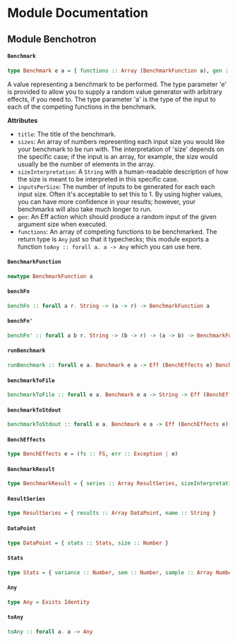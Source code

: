 # Module Documentation

## Module Benchotron

#### `Benchmark`

``` purescript
type Benchmark e a = { functions :: Array (BenchmarkFunction a), gen :: Number -> Eff (BenchEffects e) a, inputsPerSize :: Number, sizeInterpretation :: String, sizes :: Array Number, title :: String }
```

A value representing a benchmark to be performed. The type parameter 'e'
is provided to allow you to supply a random value generator with arbitrary
effects, if you need to. The type parameter 'a' is the type of the input
to each of the competing functions in the benchmark.

**Attributes**

* `title`: The title of the benchmark.
* `sizes`: An array of numbers representing each input size you would like
  your benchmark to be run with. The interpretation of 'size' depends on
  the specific case; if the input is an array, for example, the size would
  usually be the number of elements in the array.
* `sizeInterpretation`: A `String` with a human-readable description of
  how the size is meant to be interpreted in this specific case.
* `inputsPerSize`: The number of inputs to be generated for each each
  input size. Often it's acceptable to set this to 1. By using higher
  values, you can have more confidence in your results; however, your
  benchmarks will also take much longer to run.
* `gen`: An Eff action which should produce a random input of the given
  argument size when executed.
* `functions`: An array of competing functions to be benchmarked. The
  return type is `Any` just so that it typechecks; this module exports a
  function `toAny :: forall a. a -> Any` which you can use here.

#### `BenchmarkFunction`

``` purescript
newtype BenchmarkFunction a
```


#### `benchFn`

``` purescript
benchFn :: forall a r. String -> (a -> r) -> BenchmarkFunction a
```


#### `benchFn'`

``` purescript
benchFn' :: forall a b r. String -> (b -> r) -> (a -> b) -> BenchmarkFunction a
```


#### `runBenchmark`

``` purescript
runBenchmark :: forall e a. Benchmark e a -> Eff (BenchEffects e) BenchmarkResult
```


#### `benchmarkToFile`

``` purescript
benchmarkToFile :: forall e a. Benchmark e a -> String -> Eff (BenchEffects e) Unit
```


#### `benchmarkToStdout`

``` purescript
benchmarkToStdout :: forall e a. Benchmark e a -> Eff (BenchEffects e) Unit
```


#### `BenchEffects`

``` purescript
type BenchEffects e = (fs :: FS, err :: Exception | e)
```


#### `BenchmarkResult`

``` purescript
type BenchmarkResult = { series :: Array ResultSeries, sizeInterpretation :: String, title :: String }
```


#### `ResultSeries`

``` purescript
type ResultSeries = { results :: Array DataPoint, name :: String }
```


#### `DataPoint`

``` purescript
type DataPoint = { stats :: Stats, size :: Number }
```


#### `Stats`

``` purescript
type Stats = { variance :: Number, sem :: Number, sample :: Array Number, rme :: Number, moe :: Number, mean :: Number, deviation :: Number }
```


#### `Any`

``` purescript
type Any = Exists Identity
```


#### `toAny`

``` purescript
toAny :: forall a. a -> Any
```




